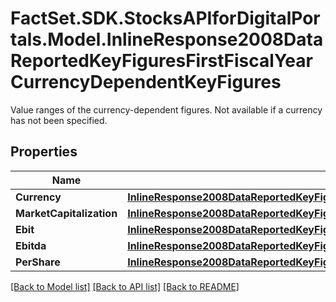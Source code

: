 # FactSet.SDK.StocksAPIforDigitalPortals.Model.InlineResponse2008DataReportedKeyFiguresFirstFiscalYearCurrencyDependentKeyFigures
Value ranges of the currency-dependent figures. Not available if a currency has not been specified.

## Properties

Name | Type | Description | Notes
------------ | ------------- | ------------- | -------------
**Currency** | [**InlineResponse2008DataReportedKeyFiguresFirstFiscalYearCurrencyDependentKeyFiguresCurrency**](InlineResponse2008DataReportedKeyFiguresFirstFiscalYearCurrencyDependentKeyFiguresCurrency.md) |  | [optional] 
**MarketCapitalization** | [**InlineResponse2008DataReportedKeyFiguresFirstFiscalYearCurrencyDependentKeyFiguresMarketCapitalization**](InlineResponse2008DataReportedKeyFiguresFirstFiscalYearCurrencyDependentKeyFiguresMarketCapitalization.md) |  | [optional] 
**Ebit** | [**InlineResponse2008DataReportedKeyFiguresFirstFiscalYearCurrencyDependentKeyFiguresEbit**](InlineResponse2008DataReportedKeyFiguresFirstFiscalYearCurrencyDependentKeyFiguresEbit.md) |  | [optional] 
**Ebitda** | [**InlineResponse2008DataReportedKeyFiguresFirstFiscalYearCurrencyDependentKeyFiguresEbitda**](InlineResponse2008DataReportedKeyFiguresFirstFiscalYearCurrencyDependentKeyFiguresEbitda.md) |  | [optional] 
**PerShare** | [**InlineResponse2008DataReportedKeyFiguresFirstFiscalYearCurrencyDependentKeyFiguresPerShare**](InlineResponse2008DataReportedKeyFiguresFirstFiscalYearCurrencyDependentKeyFiguresPerShare.md) |  | [optional] 

[[Back to Model list]](../README.md#documentation-for-models) [[Back to API list]](../README.md#documentation-for-api-endpoints) [[Back to README]](../README.md)

